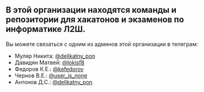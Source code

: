 ## В этой организации находятся команды и репозитории для хакатонов и экзаменов по информатике Л2Ш.

Вы можете связаться с одним из админов этой организации в телеграм:

- Муляр Никита: [@delikatny_pon](https://t.me/delikatny_pon)
- Давидян Матвей: [@lokisf8](https://t.me/lokisf8)
- Федоров К.Е.: [@kefedorov](https://t.me/kefedorov)
- Чернов В.Е.: [@user_is_none](https://t.me/user_is_none)
- Антонов Д.С.: [@delikatny_pon](#)
